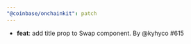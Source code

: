 ```yaml
---
"@coinbase/onchainkit": patch
---
```


- **feat**: add title prop to Swap component. By @kyhyco #615

